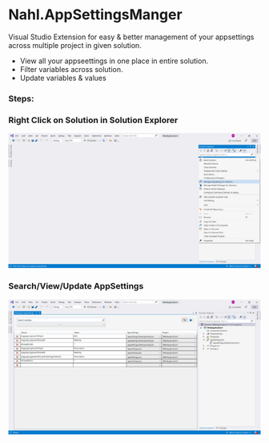 # Nahl.AppSettingsManger

Visual Studio Extension for easy & better management of your appsettings across multiple project in given solution.

* View all your appseettings in one place in entire solution.
* Filter variables across solution.
* Update variables & values

### Steps:

### Right Click on Solution in Solution Explorer
![Solution Screen](/screenshots/screen2.png "Extension is available in solution explorer")

### Search/View/Update AppSettings
![Preview of AppSetting Manager Extension](/screenshots/screen3.png "Preview of AppSetting Manager Extension")